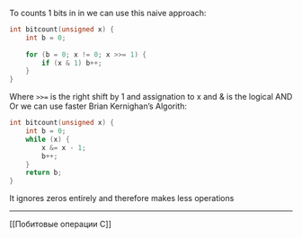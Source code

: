 To counts 1 bits in in we can use this naive approach:

```c
int bitcount(unsigned x) {
	int b = 0;
	
	for (b = 0; x != 0; x >>= 1) {
		if (x & 1) b++;
	}
}

```

Where `>>=` is the right shift by 1 and assignation to x and & is the logical AND
Or we can use faster Brian Kernighan’s Algorith:

```c
int bitcount(unsigned x) {
    int b = 0;
    while (x) {
        x &= x - 1;
        b++;
    }
    return b;
}
```

It ignores zeros entirely and therefore makes less operations

---
[[Побитовые операции C]]
